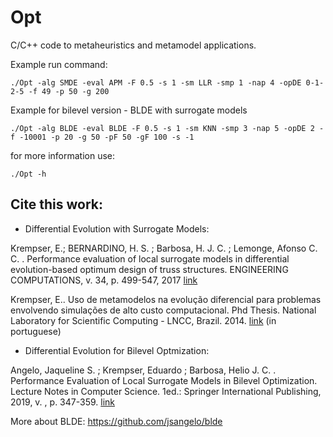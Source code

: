 # Opt

C/C++ code to metaheuristics and metamodel applications.

Example run command:
```
./Opt -alg SMDE -eval APM -F 0.5 -s 1 -sm LLR -smp 1 -nap 4 -opDE 0-1-2-5 -f 49 -p 50 -g 200
```

Example for bilevel version - BLDE with surrogate models 
```
./Opt -alg BLDE -eval BLDE -F 0.5 -s 1 -sm KNN -smp 3 -nap 5 -opDE 2 -f -10001 -p 20 -g 50 -pF 50 -gF 100 -s -1
```

for more information use:
```
./Opt -h
```

## Cite this work:
- Differential Evolution with Surrogate Models: 

Krempser, E.; BERNARDINO, H. S. ; Barbosa, H. J. C. ; Lemonge, Afonso C. C. . Performance evaluation of local surrogate models in differential evolution-based optimum design of truss structures. ENGINEERING COMPUTATIONS, v. 34, p. 499-547, 2017 [link](http://dx.doi.org/10.1108/ec-06-2015-0176)

Krempser, E.. Uso de metamodelos na evolução diferencial para problemas envolvendo simulações de alto custo computacional. Phd Thesis. National Laboratory for Scientific Computing - LNCC, Brazil. 2014. [link](https://oasisbr.ibict.br/vufind/Record/LNCC_8dace5e664d31d1ff6062e8bf8d883bb) (in portuguese)

- Differential Evolution for Bilevel Optmization:

Angelo, Jaqueline S. ; Krempser, Eduardo ; Barbosa, Helio J. C. . Performance Evaluation of Local Surrogate Models in Bilevel Optimization. Lecture Notes in Computer Science. 1ed.: Springer International Publishing, 2019, v. , p. 347-359.  [link](http://dx.doi.org/10.1007/978-3-030-37599-7_29)

More about BLDE: <https://github.com/jsangelo/blde>

